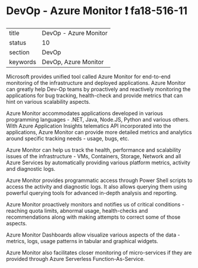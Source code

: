 # DevOp - Azure Monitor :exclamation: fa18-516-11


|          |                                       |
| -------- | ------------------------------------- |
| title    | DevOp - Azure Monitor                 | 
| status   | 10                                    |
| section  | DevOp                                 |
| keywords | DevOp, Azure Monitor				   |

Microsoft provides unified tool called Azure Monitor for end-to-end monitoring of the infrastructure and deployed applications. 
Azure Monitor can greatly help Dev-Op teams by proactively and reactively monitoring the applications for bug tracking, 
health-check and provide metrics that can hint on various scalability aspects. 

Azure Monitor accommodates applications developed in various programming languages - .NET, Java, Node.JS, Python and various others. 
With Azure Application Insights telematics API incorporated into the applications, Azure Monitor can provide more detailed metrics and 
analytics around specific tracking needs - usage, bugs, etc.

Azure Monitor can help us track the health, performance and scalability issues of the infrastructure - VMs, Containers, Storage, Network and 
all Azure Services by automatically providing various platform metrics, activity and diagnostic logs.

Azure Monitor provides programmatic access through Power Shell scripts to access the activity and diagnostic logs. 
It also allows querying them using powerful querying tools for advanced in-depth analysis and reporting.

Azure Monitor proactively monitors and notifies us of critical conditions - 
reaching quota limits, abnormal usage, health-checks and recommendations along with making attempts to correct some of those aspects.

Azure Monitor Dashboards allow visualize various aspects of the data - metrics, logs, usage patterns in tabular and graphical widgets.

Azure Monitor also facilitates closer monitoring of micro-services if they are provided through Azure Serverless Function-As-Service.



